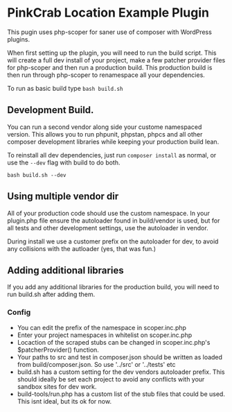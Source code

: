 # PinkCrab Location Example Plugin #

This pugin uses php-scoper for saner use of composer with WordPress plugins.

When first setting up the plugin, you will need to run the build script. This will create a full dev install of your project, make a few patcher provider files for php-scoper and then run a production build. This production build is then run through php-scoper to renamespace all your dependencies.

To run as basic build type ```bash build.sh```

## Development Build.

You can run a second vendor along side your custome namespaced version. This allows you to run phpunit, phpstan, phpcs and all other composer development libraries while keeping your production build lean.

To reinstall all dev dependencies, just run ``` composer install ``` as normal, or use the ```--dev``` flag with build to do both. 

```bash build.sh --dev```

## Using multiple vendor dir

All of your production code should use the custom namespace. In your plugin.php file ensure the autoloader found in build/vendor is used, but for all tests and other development settings, use the autoloader in vendor.

During install we use a customer prefix on the autoloader for dev, to avoid any collisions with the autloader (yes, that was fun.)

## Adding additional libraries

If you add any additional libraries for the production build, you will need to run build.sh after adding them.

### Config
* You can edit the prefix of the namespace in scoper.inc.php
* Enter your project namespaces in whitelist on scoper.inc.php
* Locaction of the scraped stubs can be changed in scoper.inc.php's $patcherProvider() function.
* Your paths to src and test in composer.json should be written as loaded from build/composer.json. So use '../src' or '../tests' etc
* build.sh has a custom setting for the dev vendors autoloader prefix. This should ideally be set each project to avoid any conflicts with your sandbox sites for dev work.
* build-tools/run.php has a custom list of the stub files that could be used. This isnt ideal, but its ok for now.



